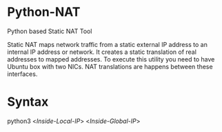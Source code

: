 # Python-NAT
Python based Static NAT Tool

Static NAT maps network traffic from a static external IP address to an internal IP address or network. It creates a static translation of real addresses to mapped addresses. To execute this utility you need to have Ubuntu box with two NICs. NAT translations are happens between these interfaces.

# Syntax
python3 <*Inside-Local-IP*> <*Inside-Global-IP*>
  
